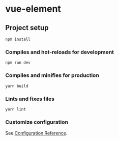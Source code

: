 # vue-element

## Project setup
```
npm install
```

### Compiles and hot-reloads for development
```
npm run dev
```

### Compiles and minifies for production
```
yarn build
```

### Lints and fixes files
```
yarn lint
```

### Customize configuration
See [Configuration Reference](https://cli.vuejs.org/config/).
